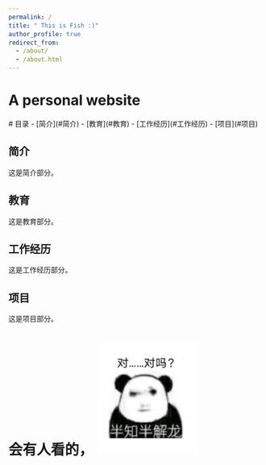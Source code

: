 ```yaml
---
permalink: /
title: " This is Fish :)"
author_profile: true
redirect_from: 
  - /about/
  - /about.html
---
```


<style>
/* 添加偏移量以确保跳转后标题不会被遮挡 */
:target::before {
  content: "";
  display: block;
  height: 60px; /* 根据需要调整偏移量 */
  margin-top: -60px; /* 与height值相同 */
  visibility: hidden;
}

/* 自定义目录链接样式 */
.toc a {
  color: #3498db; /* 更改链接颜色 */
  text-decoration: none; /* 移除下划线 */
}

.toc a:hover {
  text-decoration: underline; /* 悬停时显示下划线 */
}
</style>

<script>
// 实现平滑滚动
document.addEventListener('DOMContentLoaded', function() {
  document.querySelectorAll('a[href^="#"]').forEach(anchor => {
    anchor.addEventListener('click', function(e) {
      e.preventDefault();
      document.querySelector(this.getAttribute('href')).scrollIntoView({
        behavior: 'smooth'
      });
    });
  });
});
</script>

A personal website
======

<div class="toc">
# 目录
- [简介](#简介)
- [教育](#教育)
- [工作经历](#工作经历)
- [项目](#项目)
</div>

## 简介
这是简介部分。

## 教育
这是教育部分。

## 工作经历
这是工作经历部分。

## 项目
这是项目部分。

会有人看的， <img src="/images/对吗.jpg" alt="对吗" width="200"/>
======

<br>
<br>
<br>
<br>
<br>
<br>
<br>
<br>
<br>
<br>
<br>
<br>
<br>
<br>
<br>
<br>
<br>
<br>
<br>
<br>
<br>
<br>
<br>
